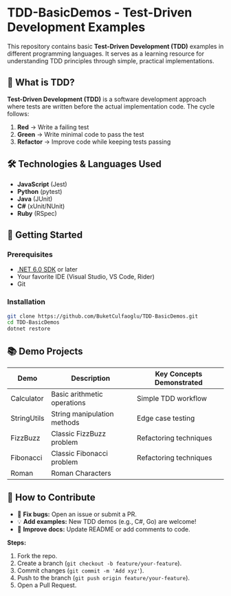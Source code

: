 # TDD-BasicDemos - Test-Driven Development Examples

This repository contains basic **Test-Driven Development (TDD)** examples in different programming languages. It serves as a learning resource for understanding TDD principles through simple, practical implementations.

## 📌 What is TDD?

**Test-Driven Development (TDD)** is a software development approach where tests are written before the actual implementation code. The cycle follows:

1. **Red** → Write a failing test
2. **Green** → Write minimal code to pass the test
3. **Refactor** → Improve code while keeping tests passing

## 🛠 Technologies & Languages Used

- **JavaScript** (Jest)
- **Python** (pytest)
- **Java** (JUnit)
- **C#** (xUnit/NUnit)
- **Ruby** (RSpec)

## 🚀 Getting Started

### Prerequisites
- [.NET 6.0 SDK](https://dotnet.microsoft.com/download) or later
- Your favorite IDE (Visual Studio, VS Code, Rider)
- Git

### Installation
```bash
git clone https://github.com/BuketCulfaoglu/TDD-BasicDemos.git
cd TDD-BasicDemos
dotnet restore
```

## 📚 Demo Projects


| Demo        | Description                          | Key Concepts Demonstrated |
|-------------|--------------------------------------|---------------------------|
| Calculator  | Basic arithmetic operations          | Simple TDD workflow       |
| StringUtils | String manipulation methods          | Edge case testing         |
| FizzBuzz    | Classic FizzBuzz problem             | Refactoring techniques    |
| Fibonacci   | Classic Fibonacci problem            | Refactoring techniques    |
| Roman       | Roman Characters                     |                           |






## 🤝 How to Contribute  
- 🔧 **Fix bugs:** Open an issue or submit a PR.  
- 💡 **Add examples:** New TDD demos (e.g., C#, Go) are welcome!  
- 📖 **Improve docs:** Update README or add comments to code.  

**Steps:**  
1. Fork the repo.  
2. Create a branch (`git checkout -b feature/your-feature`).  
3. Commit changes (`git commit -m 'Add xyz'`).  
4. Push to the branch (`git push origin feature/your-feature`).  
5. Open a Pull Request.  
